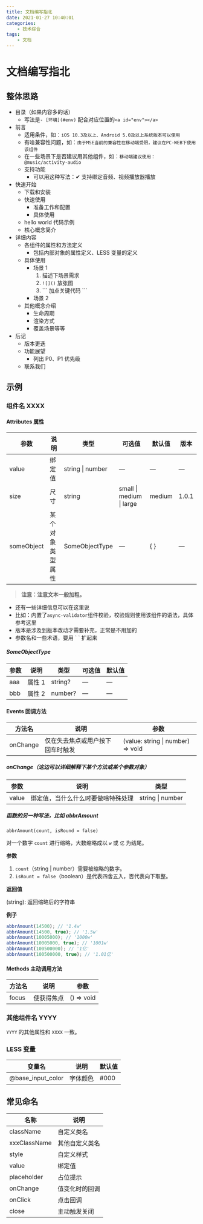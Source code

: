 ```yaml
---
title: 文档编写指北
date: 2021-01-27 10:40:01
categories:
    - 技术综合
tags:
    - 文档
---
```


<!-- 大概遍览了一下云音乐的 React 组件库，整理了一下文档编写的要点 -->

# 文档编写指北

## 整体思路

-   目录（如果内容多的话）
    -   写法是`- [环境](#env)` 配合对应位置的`<a id="env"></a>`
-   前言
    -   适用条件，如：`iOS 10.3及以上、Android 5.0及以上系统版本可以使用`
    -   有啥兼容性问题，如：`由于MSE当前的兼容性在移动端受限，建议在PC-WEB下使用该组件`
    -   在一些场景下是否建议用其他组件，如：`移动端建议使用：@music/activity-audio`
    -   支持功能
        -   可以用这种写法：✔︎ 支持绑定音频、视频播放器播放
-   快速开始
    -   下载和安装
    -   快速使用
        -   准备工作和配置
        -   具体使用
    -   hello world 代码示例
    -   核心概念简介
-   详细内容
    -   各组件的属性和方法定义
        -   包括内部对象的属性定义、LESS 变量的定义
    -   具体使用
        -   场景 1
            1. 描述下场景需求
            2. `![]()` 放张图
            3. \`\`\` 加点关键代码 \`\`\`
        -   场景 2
    -   其他概念介绍
        -   生命周期
        -   渲染方式
        -   覆盖场景等等
-   后记
    -   版本更迭
    -   功能展望
        -   列出 P0、P1 优先级
    -   联系我们

## 示例

### 组件名 XXXX

#### Attributes 属性

| 参数       | 说明             | 类型             | 可选值                   | 默认值 | 版本  |
| ---------- | ---------------- | ---------------- | ------------------------ | ------ | ----- |
| value      | 绑定值           | string \| number | —                        | —      | —     |
| size       | 尺寸             | string           | small \| medium \| large | medium | 1.0.1 |
| someObject | 某个对象类型属性 | SomeObjectType   | —                        | { }    | —     |

> **注意：注意文本一般加粗。**

-   还有一些详细信息可以在这里说
-   比如：内置了`async-validator`组件校验，校验规则使用该组件的语法，具体参考这里
-   版本是涉及到版本改动才需要补充，正常是不用加的
-   参数名和一些术语，要用 \` \` 扩起来

##### SomeObjectType

| 参数 | 说明   | 类型    | 可选值 | 默认值 |
| ---- | ------ | ------- | ------ | ------ |
| aaa  | 属性 1 | string? | —      | —      |
| bbb  | 属性 2 | number? | —      | —      |

#### Events 回调方法

| 方法名   | 说明                             | 参数                              |
| -------- | -------------------------------- | --------------------------------- |
| onChange | 仅在失去焦点或用户按下回车时触发 | (value: string \| number) => void |

##### onChange（这边可以详细解释下某个方法或某个参数对象）

| 参数  | 说明                               | 类型             |
| ----- | ---------------------------------- | ---------------- |
| value | 绑定值，当什么什么时要做啥特殊处理 | string \| number |

##### 函数的另一种写法，比如 abbrAmount

```
abbrAmount(count, isRound = false)
```

对一个数字 `count` 进行缩略，大数缩略成以 `w` 或 `亿` 为结尾。

**参数**

1. `count`（string | number）需要被缩略的数字。
2. `isRount = false`（boolean）是代表四舍五入，否代表向下取整。

**返回值**

(string): 返回缩略后的字符串

**例子**

```js
abbrAmount(14500); // '1.4w'
abbrAmount(14500, true); // '1.5w'
abbrAmount(10005000); // '1000w'
abbrAmount(10005000, true); // '1001w'
abbrAmount(100500000); // '1亿'
abbrAmount(100500000, true); // '1.01亿'
```

#### Methods 主动调用方法

| 方法名 | 说明       | 参数       |
| ------ | ---------- | ---------- |
| focus  | 使获得焦点 | () => void |

### 其他组件名 YYYY

`YYYY` 的其他属性和 `XXXX` 一致。

### LESS 变量

| 变量名            | 说明     | 默认值 |
| ----------------- | -------- | ------ |
| @base_input_color | 字体颜色 | #000   |

## 常见命名

| 名称         | 说明           |
| ------------ | -------------- |
| className    | 自定义类名     |
| xxxClassName | 其他自定义类名 |
| style        | 自定义样式     |
| value        | 绑定值         |
| placeholder  | 占位提示       |
| onChange     | 值变化时的回调 |
| onClick      | 点击回调       |
| close        | 主动触发关闭   |
